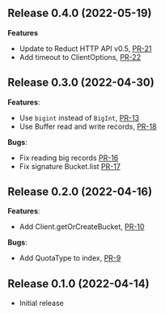 ## Release 0.4.0 (2022-05-19)

**Features**

* Update to Reduct HTTP API v0.5, [PR-21](https://github.com/reduct-storage/reduct-js/pull/21)
* Add timeout to ClientOptions, [PR-22](https://github.com/reduct-storage/reduct-js/pull/22)

## Release 0.3.0 (2022-04-30)

**Features**:

* Use `bigint` instead of `BigInt`, [PR-13](https://github.com/reduct-storage/reduct-js/pull/13)
* Use Buffer read and write records, [PR-18](https://github.com/reduct-storage/reduct-js/pull/18)

**Bugs**:

* Fix reading big records [PR-16](https://github.com/reduct-storage/reduct-js/pull/16)
* Fix signature Bucket.list [PR-17](https://github.com/reduct-storage/reduct-js/pull/17)

## Release 0.2.0 (2022-04-16)

**Features**:

* Add Client.getOrCreateBucket, [PR-10](https://github.com/reduct-storage/reduct-js/pull/10)

**Bugs**:

* Add QuotaType to index, [PR-9](https://github.com/reduct-storage/reduct-js/pull/9)

## Release 0.1.0 (2022-04-14)

* Initial release
